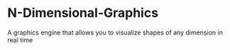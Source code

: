 # N-Dimensional-Graphics
A graphics engine that allows you to visualize shapes of any dimension in real time
